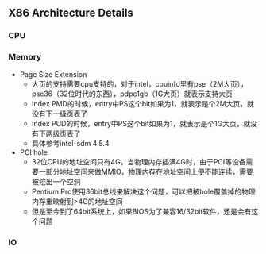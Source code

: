 ## X86 Architecture Details

### CPU

### Memory

- Page Size Extension
  - 大页的支持需要cpu支持的，对于intel，cpuinfo里有pse（2M大页），pse36（32位时代的东西），pdpe1gb（1G大页）就表示支持大页
  - index PMD的时候，entry中PS这个bit如果为1，就表示是个2M大页，就没有下一级页表了
  - index PUD的时候，entry中PS这个bit如果为1，就表示是个1G大页，就没有下两级页表了
  - 具体参考intel-sdm 4.5.4
- PCI hole
  - 32位CPU的地址空间只有4G，当物理内存插满4G时，由于PCI等设备需要一部分地址空间来做MMIO，物理内存在地址空间上便不能连续，需要被挖出一个空洞
  - Pentium Pro使用36bit总线来解决这个问题，可以把被hole覆盖掉的物理内存重映射到>4G的地址空间
  - 但是至今到了64bit系统上，如果BIOS为了兼容16/32bit软件，还是会有这个问题

### IO
